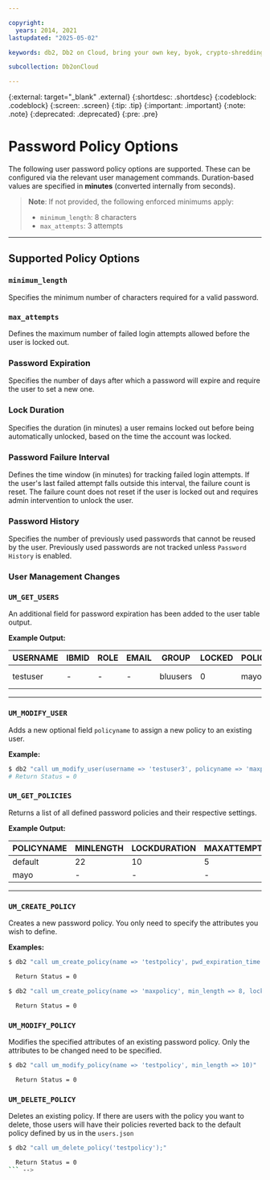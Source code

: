 ```yaml
---

copyright:
  years: 2014, 2021
lastupdated: "2025-05-02"

keywords: db2, Db2 on Cloud, bring your own key, byok, crypto-shredding, kyok, keep your own key

subcollection: Db2onCloud

---
```


{:external: target="_blank" .external}
{:shortdesc: .shortdesc}
{:codeblock: .codeblock}
{:screen: .screen}
{:tip: .tip}
{:important: .important}
{:note: .note}
{:deprecated: .deprecated}
{:pre: .pre}

# Password Policy Options

The following user password policy options are supported. These can be configured via the relevant user management commands. Duration-based values are specified in **minutes** (converted internally from seconds).

> **Note**: If not provided, the following enforced minimums apply:
>
> - `minimum_length`: 8 characters
> - `max_attempts`: 3 attempts
---

## Supported Policy Options

### `minimum_length`

Specifies the minimum number of characters required for a valid password.

### `max_attempts`

Defines the maximum number of failed login attempts allowed before the user is locked out.

### Password Expiration

Specifies the number of days after which a password will expire and require the user to set a new one.

### Lock Duration

Specifies the duration (in minutes) a user remains locked out before being automatically unlocked, based on the time the account was locked.

### Password Failure Interval

Defines the time window (in minutes) for tracking failed login attempts. If the user's last failed attempt falls outside this interval, the failure count is reset. The failure count does not reset if the user is locked out and requires admin intervention to unlock the user.

### Password History

Specifies the number of previously used passwords that cannot be reused by the user. Previously used passwords are not tracked unless `Password History` is enabled.

### **User Management Changes**

### `UM_GET_USERS`

An additional field for password expiration has been added to the user table output.

**Example Output:**

| USERNAME  | IBMID | ROLE | EMAIL | GROUP | LOCKED | POLICYNAME | PWDEXPIRY | GRACEDUE | GRACESLEFT |
|-----------|-------|------|-------|-------|--------|-------------|-----------|----------|-------------|
| testuser  | -     | -    | -     | bluusers | 0    | mayo        | 2024-12-16T19:24:38 | 2024-12-21T19:24:38 | 3 |

---

### `UM_MODIFY_USER`

Adds a new optional field `policyname` to assign a new policy to an existing user.

**Example:**

```bash
$ db2 "call um_modify_user(username => 'testuser3', policyname => 'maxpolicy')"
# Return Status = 0
```

### `UM_GET_POLICIES`

Returns a list of all defined password policies and their respective settings.

**Example Output:**

| POLICYNAME | MINLENGTH | LOCKDURATION | MAXATTEMPTS | FAILURECOUNTINTERVAL | PWDHISTORY | PWDEXPIRATIONTIME |
|------------|-----------|--------------|-------------|-----------------------|------------|--------------------|
| default    | 22        | 10           | 5           | 3                     | 3          | 30                 |
| mayo       | -         | -            | -           | -                     | -          | 10                 |

---

### `UM_CREATE_POLICY`

Creates a new password policy. You only need to specify the attributes you wish to define.

**Examples:**

```bash
$ db2 "call um_create_policy(name => 'testpolicy', pwd_expiration_time => 30)"

  Return Status = 0
```

```bash
$ db2 "call um_create_policy(name => 'maxpolicy', min_length => 8, lock_duration => 2, max_attempts => 10, pwd_count_interval => 30, pwd_history => 5, pwd_expiration_time => 15)"

  Return Status = 0
```

### `UM_MODIFY_POLICY`

Modifies the specified attributes of an existing password policy. Only the attributes to be changed need to be specified.

```bash
$ db2 "call um_modify_policy(name => 'testpolicy', min_length => 10)"

  Return Status = 0
```

### `UM_DELETE_POLICY`

Deletes an existing policy. If there are users with the policy you want to delete, those users will have their policies reverted back to the default policy defined by us in the `users.json`

```bash
$ db2 "call um_delete_policy('testpolicy');"

  Return Status = 0
``` -->
